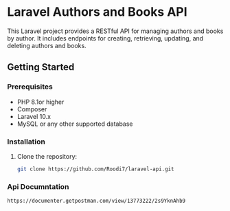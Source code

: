 # Laravel Authors and Books API

This Laravel project provides a RESTful API for managing authors and books by author. It includes endpoints for creating, retrieving, updating, and deleting authors and books.

## Getting Started

### Prerequisites

- PHP 8.1or higher
- Composer
- Laravel 10.x
- MySQL or any other supported database

### Installation

1. Clone the repository:

   ```bash
   git clone https://github.com/Roodi7/laravel-api.git

### Api Documntation
    https://documenter.getpostman.com/view/13773222/2s9YknAhb9
